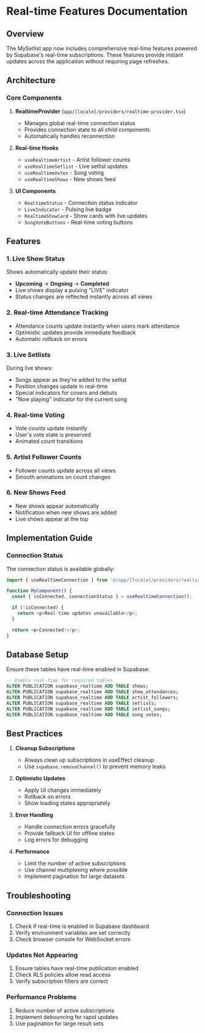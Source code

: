# Real-time Features Documentation

## Overview

The MySetlist app now includes comprehensive real-time features powered by Supabase's real-time subscriptions. These features provide instant updates across the application without requiring page refreshes.

## Architecture

### Core Components

1. **RealtimeProvider** (`app/[locale]/providers/realtime-provider.tsx`)
   - Manages global real-time connection status
   - Provides connection state to all child components
   - Automatically handles reconnection

2. **Real-time Hooks**
   - `useRealtimeArtist` - Artist follower counts
   - `useRealtimeSetlist` - Live setlist updates
   - `useRealtimeVotes` - Song voting
   - `useRealtimeShows` - New shows feed

3. **UI Components**
   - `RealtimeStatus` - Connection status indicator
   - `LiveIndicator` - Pulsing live badge
   - `RealtimeShowCard` - Show cards with live updates
   - `SongVoteButtons` - Real-time voting buttons

## Features

### 1. Live Show Status

Shows automatically update their status:

- **Upcoming** → **Ongoing** → **Completed**
- Live shows display a pulsing "LIVE" indicator
- Status changes are reflected instantly across all views

### 2. Real-time Attendance Tracking

- Attendance counts update instantly when users mark attendance
- Optimistic updates provide immediate feedback
- Automatic rollback on errors

### 3. Live Setlists

During live shows:

- Songs appear as they're added to the setlist
- Position changes update in real-time
- Special indicators for covers and debuts
- "Now playing" indicator for the current song

### 4. Real-time Voting

- Vote counts update instantly
- User's vote state is preserved
- Animated count transitions

### 5. Artist Follower Counts

- Follower counts update across all views
- Smooth animations on count changes

### 6. New Shows Feed

- New shows appear automatically
- Notification when new shows are added
- Live shows appear at the top

## Implementation Guide

### Connection Status

The connection status is available globally:

```typescript
import { useRealtimeConnection } from '@/app/[locale]/providers/realtime-provider';

function MyComponent() {
  const { isConnected, connectionStatus } = useRealtimeConnection();

  if (!isConnected) {
    return <p>Real-time updates unavailable</p>;
  }

  return <p>Connected!</p>;
}
```

## Database Setup

Ensure these tables have real-time enabled in Supabase:

```sql
-- Enable real-time for required tables
ALTER PUBLICATION supabase_realtime ADD TABLE shows;
ALTER PUBLICATION supabase_realtime ADD TABLE show_attendances;
ALTER PUBLICATION supabase_realtime ADD TABLE artist_followers;
ALTER PUBLICATION supabase_realtime ADD TABLE setlists;
ALTER PUBLICATION supabase_realtime ADD TABLE setlist_songs;
ALTER PUBLICATION supabase_realtime ADD TABLE song_votes;
```

## Best Practices

1. **Cleanup Subscriptions**
   - Always clean up subscriptions in useEffect cleanup
   - Use `supabase.removeChannel()` to prevent memory leaks

2. **Optimistic Updates**
   - Apply UI changes immediately
   - Rollback on errors
   - Show loading states appropriately

3. **Error Handling**
   - Handle connection errors gracefully
   - Provide fallback UI for offline states
   - Log errors for debugging

4. **Performance**
   - Limit the number of active subscriptions
   - Use channel multiplexing where possible
   - Implement pagination for large datasets

## Troubleshooting

### Connection Issues

1. Check if real-time is enabled in Supabase dashboard
2. Verify environment variables are set correctly
3. Check browser console for WebSocket errors

### Updates Not Appearing

1. Ensure tables have real-time publication enabled
2. Check RLS policies allow read access
3. Verify subscription filters are correct

### Performance Problems

1. Reduce number of active subscriptions
2. Implement debouncing for rapid updates
3. Use pagination for large result sets
